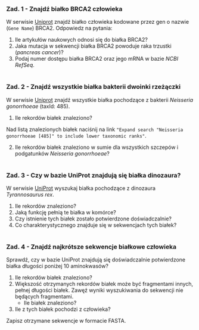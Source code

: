 ### Zad. 1 - Znajdź białko BRCA2 człowieka
W serwisie [Uniprot](https://www.uniprot.org/) znajdź białko człowieka kodowane przez gen o nazwie (`Gene Name`) BRCA2. Odpowiedz na pytania:

1. Ile artykułów naukowych odnosi się do białka BRCA2?
2. Jaka mutacja w sekwencji białka BRCA2 powoduje raka trzustki (*pancreas cancer*)?
3. Podaj numer dostępu białka BRCA2 oraz jego mRNA w bazie *NCBI RefSeq*.
<br/><br/>

### Zad. 2 - Znajdź wszystkie białka bakterii dwoinki rzeżączki
W serwisie [Uniprot](https://www.uniprot.org/) znajdź wszystkie białka pochodzące z bakterii *Neisseria gonorrhoeae* (taxId: 485). 

1. Ile rekordów białek znaleziono?

Nad listą znalezionych białek naciśnij na link `"Expand search "Neisseria gonorrhoeae [485]" to include lower taxonomic ranks"`. 

2. Ile rekordów białek znaleziono w sumie dla wszystkich szczepów i podgatunków *Neisseria gonorrhoeae*?
<br><br>

### Zad. 3 - Czy w bazie UniProt znajdują się białka dinozaura?
W serwisie [UniProt](https://www.uniprot.org/) wyszukaj białka pochodzące z dinozaura *Tyrannosaurus rex*.

1. Ile rekordów znaleziono?
2. Jaką funkcję pełnią te białka w komórce?
3. Czy istnienie tych białek zostało potwierdzone doświadczalnie?
4. Co charakterystycznego znajduje się w sekwencjach tych białek?
<br/><br/>


### Zad. 4 - Znajdź najkrótsze sekwencje białkowe człowieka
Sprawdź, czy w bazie UniProt znajdują się doświadczalnie potwierdzone białka długości poniżej 10 aminokwasów?

1. Ile rekordów białek znaleziono?
2. Większość otrzymanych rekordów białek może być fragmentami innych, pełnej długości białek. Zawęź wyniki wyszukiwania do sekwencji nie będących fragmentami.
   * Ile białek znaleziono?
3. Ile z tych białek pochodzi z człowieka?

Zapisz otrzymane sekwencje w formacie FASTA.